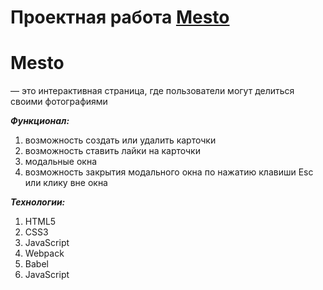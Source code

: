 # Проектная работа [Mesto](https://petalsun.github.io/sprint-1__startkit/)

# Mesto 
— это интерактивная страница, где пользователи могут делиться своими фотографиями

***Функционал:***
1. возможность создать или удалить карточки
2. возможность ставить лайки на карточки
3. модальные окна
4. возможность закрытия модального окна по нажатию клавиши Esc или клику вне окна

***Технологии:***
1. HTML5
2. CSS3
3. JavaScript
4. Webpack
5. Babel
6. JavaScript
